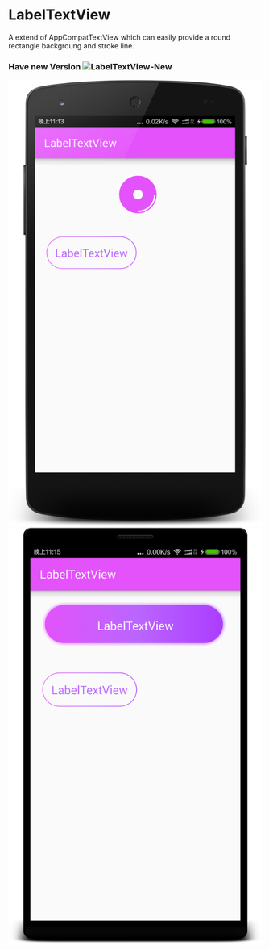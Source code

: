# LabelTextView
A extend of AppCompatTextView which can easily provide a round rectangle backgroung and stroke line.

### Have new Version ![LabelTextView-New](https://github.com/donlan/LabelTextView-New)
![](https://github.com/donlan/LabelTextView-New/blob/master/screen_1.png)
![](https://github.com/donlan/LabelTextView-New/blob/master/screen_2.png)
